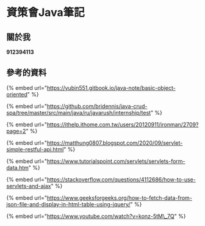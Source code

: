 # 資策會Java筆記

## 關於我

**912394113**



## 參考的資料

{% embed url="https://yubin551.gitbook.io/java-note/basic-object-oriented" %}

{% embed url="https://github.com/bridennis/java-crud-spa/tree/master/src/main/java/ru/javarush/internship/test" %}

{% embed url="https://ithelp.ithome.com.tw/users/20120911/ironman/2709?page=2" %}

{% embed url="https://matthung0807.blogspot.com/2020/09/servlet-simple-restful-api.html" %}

{% embed url="https://www.tutorialspoint.com/servlets/servlets-form-data.htm" %}

{% embed url="https://stackoverflow.com/questions/4112686/how-to-use-servlets-and-ajax" %}

{% embed url="https://www.geeksforgeeks.org/how-to-fetch-data-from-json-file-and-display-in-html-table-using-jquery/" %}

{% embed url="https://www.youtube.com/watch?v=konz-5tM\_7Q" %}









